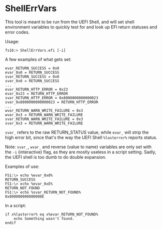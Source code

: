 # ShellErrVars

This tool is meant to be run from the UEFI Shell,
and will set shell environment variables to
quickly test for and look up EFI return statuses
and error codes.

Usage:

    fs16:> ShellErrVars.efi [-i]

A few examples of what gets set:

    evar_RETURN_SUCCESS = 0x0
    evar_0x0 = RETURN_SUCCESS
    svar_RETURN_SUCCESS = 0x0
    svar_0x0 = RETURN_SUCCESS
    ...
    evar_RETURN_HTTP_ERROR = 0x23
    evar_0x23 = RETURN_HTTP_ERROR
    svar_RETURN_HTTP_ERROR = 0x8000000000000023
    svar_0x8000000000000023 = RETURN_HTTP_ERROR
    ...
    wvar_RETURN_WARN_WRITE_FAILURE = 0x3
    wvar_0x3 = RETURN_WARN_WRITE_FAILURE
    svar_RETURN_WARN_WRITE_FAILURE = 0x3
    svar_0x3 = RETURN_WARN_WRITE_FAILURE

`svar_` refers to the raw RETURN_STATUS value, while
`evar_` will strip the high error bit, since that's
the way the UEFI Shell `%lasterror%` reports status.

Note: `svar_`, `wvar_` and reverse (value to name) variables
are only set with the `-i` (interactive) flag, as they
are mostly useless in a script setting. Sadly, the UEFI shell is too
dumb to do double expansion.

Examples of use:

    FS1:\> echo %evar_0x0%
    RETURN_SUCCESS
    FS1:\> echo %evar_0xE%
    RETURN_NOT_FOUND
    FS1:\> echo %svar_RETURN_NOT_FOUND%
    0x800000000000000E

In a script:

    if x%lasterror% eq x%evar_RETURN_NOT_FOUND%
        echo Something wasn't found.
    endif
